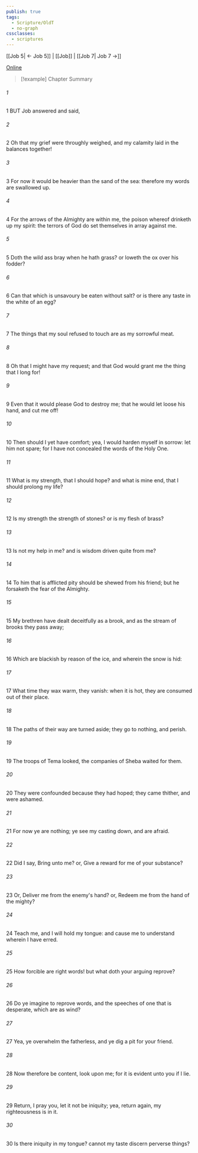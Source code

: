 ```yaml
---
publish: true
tags:
  - Scripture/OldT
  - no-graph
cssclasses:
  - scriptures
---
```

[[Job 5| ← Job 5]] | [[Job]] | [[Job 7| Job 7 →]]

[Online](https://churchofjesuschrist.org/study/scriptures/ot/job/6?lang=eng)

>[!example] Chapter Summary
>
###### 1
1 BUT Job answered and said,
###### 2
2 Oh that my grief were throughly weighed, and my calamity laid in the balances together!
###### 3
3 For now it would be heavier than the sand of the sea: therefore my words are swallowed up.
###### 4
4 For the arrows of the Almighty are within me, the poison whereof drinketh up my spirit: the terrors of God do set themselves in array against me.
###### 5
5 Doth the wild ass bray when he hath grass?  or loweth the ox over his fodder?
###### 6
6 Can that which is unsavoury be eaten without salt?  or is there any taste in the white of an egg?
###### 7
7 The things that my soul refused to touch are as my sorrowful meat.
###### 8
8 Oh that I might have my request; and that God would grant me the thing that I long for!
###### 9
9 Even that it would please God to destroy me; that he would let loose his hand, and cut me off!
###### 10
10 Then should I yet have comfort; yea, I would harden myself in sorrow: let him not spare; for I have not concealed the words of the Holy One.
###### 11
11 What is my strength, that I should hope?  and what is mine end, that I should prolong my life?
###### 12
12 Is my strength the strength of stones?  or is my flesh of brass?
###### 13
13 Is not my help in me?  and is wisdom driven quite from me?
###### 14
14 To him that is afflicted pity should be shewed from his friend; but he forsaketh the fear of the Almighty.
###### 15
15 My brethren have dealt deceitfully as a brook, and as the stream of brooks they pass away;
###### 16
16 Which are blackish by reason of the ice, and wherein the snow is hid:
###### 17
17 What time they wax warm, they vanish: when it is hot, they are consumed out of their place.
###### 18
18 The paths of their way are turned aside; they go to nothing, and perish.
###### 19
19 The troops of Tema looked, the companies of Sheba waited for them.
###### 20
20 They were confounded because they had hoped; they came thither, and were ashamed.
###### 21
21 For now ye are nothing; ye see my casting down, and are afraid.
###### 22
22 Did I say, Bring unto me?  or, Give a reward for me of your substance?
###### 23
23 Or, Deliver me from the enemy's hand?  or, Redeem me from the hand of the mighty?
###### 24
24 Teach me, and I will hold my tongue: and cause me to understand wherein I have erred.
###### 25
25 How forcible are right words!  but what doth your arguing reprove?
###### 26
26 Do ye imagine to reprove words, and the speeches of one that is desperate, which are as wind?
###### 27
27 Yea, ye overwhelm the fatherless, and ye dig a pit for your friend.
###### 28
28 Now therefore be content, look upon me; for it is evident unto you if I lie.
###### 29
29 Return, I pray you, let it not be iniquity; yea, return again, my righteousness is in it.
###### 30
30 Is there iniquity in my tongue?  cannot my taste discern perverse things?



